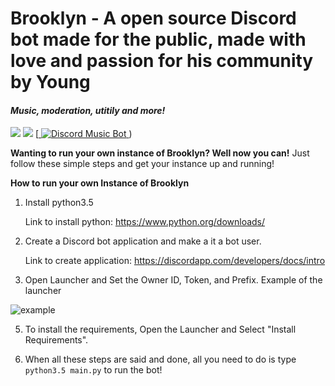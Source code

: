 # Brooklyn - A open source Discord bot made for the public, made with love and passion for his community by Young
#### *Music, moderation, utitily and more!*
[<img src="https://img.shields.io/badge/Support-me!-orange.svg">](https://www.patreon.com/_brooklyn)  [<img src="https://img.shields.io/badge/discord-py-blue.svg">](https://github.com/Rapptz/discord.py) [<a href="https://discordbots.org/bot/226132382846156800" >
  <img src="https://discordbots.org/api/widget/226132382846156800.svg" alt="Discord Music Bot" />
</a>)


**Wanting to run your own instance of Brooklyn? Well now you can!**
Just follow these simple steps and get your instance up and running!

**How to run your own Instance of Brooklyn**

1) Install python3.5

    Link to install python: https://www.python.org/downloads/

2) Create a Discord bot application and make a it a bot user.

    Link to create application: https://discordapp.com/developers/docs/intro

3) Open Launcher and Set the Owner ID, Token, and Prefix. Example of the launcher 

![example](https://maxie-pad.is-pretty.sexy/687779.gif)

5) To install the requirements, Open the Launcher and Select "Install Requirements".

6) When all these steps are said and done, all you need to do is type `python3.5 main.py` to run the bot!
